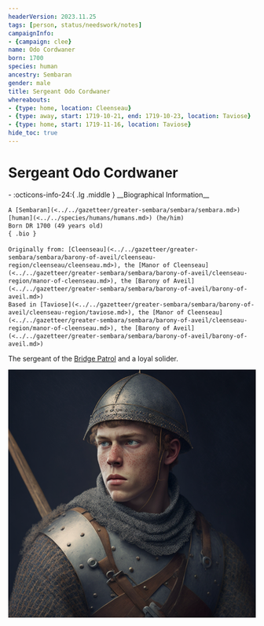 ```yaml
---
headerVersion: 2023.11.25
tags: [person, status/needswork/notes]
campaignInfo:
- {campaign: clee}
name: Odo Cordwaner
born: 1700
species: human
ancestry: Sembaran
gender: male
title: Sergeant Odo Cordwaner
whereabouts:
- {type: home, location: Cleenseau}
- {type: away, start: 1719-10-21, end: 1719-10-23, location: Taviose}
- {type: home, start: 1719-11-16, location: Taviose}
hide_toc: true
---
```


# Sergeant Odo Cordwaner
<div class="grid cards ext-narrow-margin ext-one-column" markdown>
- :octicons-info-24:{ .lg .middle } __Biographical Information__

    A [Sembaran](<../../gazetteer/greater-sembara/sembara/sembara.md>) [human](<../../species/humans/humans.md>) (he/him)  
    Born DR 1700 (49 years old)  
    { .bio }

    Originally from: [Cleenseau](<../../gazetteer/greater-sembara/sembara/barony-of-aveil/cleenseau-region/cleenseau/cleenseau.md>), the [Manor of Cleenseau](<../../gazetteer/greater-sembara/sembara/barony-of-aveil/cleenseau-region/manor-of-cleenseau.md>), the [Barony of Aveil](<../../gazetteer/greater-sembara/sembara/barony-of-aveil/barony-of-aveil.md>)
    Based in [Taviose](<../../gazetteer/greater-sembara/sembara/barony-of-aveil/cleenseau-region/taviose.md>), the [Manor of Cleenseau](<../../gazetteer/greater-sembara/sembara/barony-of-aveil/cleenseau-region/manor-of-cleenseau.md>), the [Barony of Aveil](<../../gazetteer/greater-sembara/sembara/barony-of-aveil/barony-of-aveil.md>)
</div>


The sergeant of the [Bridge Patrol](<../../groups/sembaran-army/army-garrison-of-cleenseau.md>) and a loyal solider. 



![Odo Cordwaner](../../assets/odo-cordwaner.png)